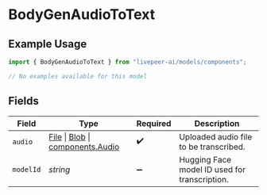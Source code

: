 # BodyGenAudioToText

## Example Usage

```typescript
import { BodyGenAudioToText } from "livepeer-ai/models/components";

// No examples available for this model
```

## Fields

| Field                                                                                                                                                                                | Type                                                                                                                                                                                 | Required                                                                                                                                                                             | Description                                                                                                                                                                          |
| ------------------------------------------------------------------------------------------------------------------------------------------------------------------------------------ | ------------------------------------------------------------------------------------------------------------------------------------------------------------------------------------ | ------------------------------------------------------------------------------------------------------------------------------------------------------------------------------------ | ------------------------------------------------------------------------------------------------------------------------------------------------------------------------------------ |
| `audio`                                                                                                                                                                              | [File](https://developer.mozilla.org/en-US/docs/Web/API/File) \| [Blob](https://developer.mozilla.org/en-US/docs/Web/API/Blob) \| [components.Audio](../../models/components/audio.md) | :heavy_check_mark:                                                                                                                                                                   | Uploaded audio file to be transcribed.                                                                                                                                               |
| `modelId`                                                                                                                                                                            | *string*                                                                                                                                                                             | :heavy_minus_sign:                                                                                                                                                                   | Hugging Face model ID used for transcription.                                                                                                                                        |